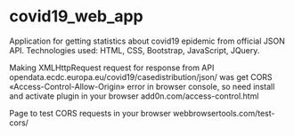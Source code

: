 # covid19_web_app
Application for getting statistics about covid19 epidemic from official JSON API. Technologies used: HTML, CSS, Bootstrap, JavaScript, JQuery.

Making XMLHttpRequest request for response from API opendata.ecdc.europa.eu/covid19/casedistribution/json/ was get CORS «Access-Control-Allow-Origin» error in browser console, so need install and activate plugin in your browser add0n.com/access-control.html

Page to test CORS requests in your browser webbrowsertools.com/test-cors/
